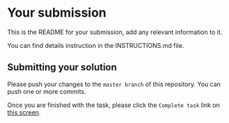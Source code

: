 # Your submission

This is the README for your submission, add any relevant information to it.

You can find details instruction in the INSTRUCTIONS.md file.

## Submitting your solution

Please push your changes to the `master branch` of this repository. You can push one or more commits. <br>

Once you are finished with the task, please click the `Complete task` link on <a href="https://app.codescreen.dev/#/codescreentest459c8730-f9fd-46a2-b4e4-7c8f6dc95297" target="_blank">this screen</a>.